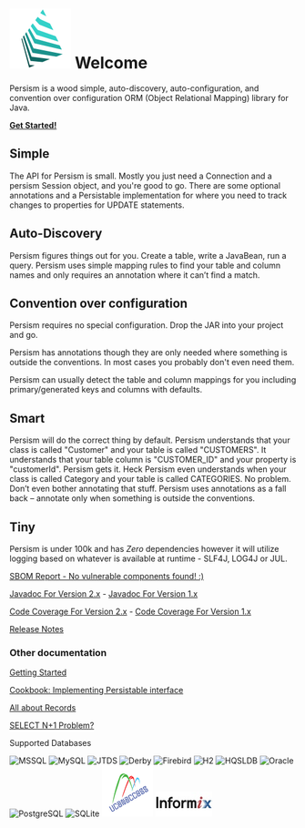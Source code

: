 <link rel="shortcut icon" href ="favicon.ico">

# ![](img/logo2.png) Welcome 
Persism is a wood simple, auto-discovery, auto-configuration, and convention over configuration ORM (Object Relational Mapping) library for Java.

[**Get Started!**](/manual2.md)

## Simple

The API for Persism is small. Mostly you just need a Connection and a persism Session object, and you're good to go. 
There are some optional annotations and a Persistable implementation for where you need to track changes to properties for UPDATE statements.

## Auto-Discovery
Persism figures things out for you. Create a table, write a JavaBean, run a query. Persism uses simple mapping rules to find your table and column names and only requires an annotation where it can’t find a match.

## Convention over configuration
Persism requires no special configuration. Drop the JAR into your project and go.

Persism has annotations though they are only needed where something is outside the conventions. In most cases you probably don't even need them.

Persism can usually detect the table and column mappings for you including primary/generated keys and columns with defaults.

## Smart
Persism will do the correct thing by default. Persism understands that your class is called 
"Customer" and your table is called "CUSTOMERS". It understands that your table column is 
"CUSTOMER_ID" and your property is "customerId". Persism gets it. Heck Persism even understands 
when your class is called Category and your table is called CATEGORIES. No problem. 
Don’t even bother annotating that stuff. Persism uses annotations as a fall back – 
annotate only when something is outside the conventions.

## Tiny
Persism is under 100k and has *Zero* dependencies however it will utilize logging based on whatever is available 
at runtime - SLF4J, LOG4J or JUL.

[SBOM Report - No vulnerable components found! :)](https://sbom.lift.sonatype.com/report/T1-0ff0976f7f21c391f20f-66b418a0fe091-1629666944-60f874cf7a3d4f2db5a553c6fed9b9be)

[Javadoc For Version 2.x](/javadoc/persism2/index.html) - [Javadoc For Version 1.x](/javadoc/persism1/index.html)

[Code Coverage For Version 2.x](/coverage/persism2/index.html) - [Code Coverage For Version 1.x](/coverage/persism1/index.html)

[Release Notes](/release-notes.md)

### Other documentation

[Getting Started](/manual2.md)

[Cookbook: Implementing Persistable interface](cookbook-persistable.md)

[All about Records](records.md)

[SELECT N+1 Problem?](n+1.md)

Supported Databases

![MSSQL](img/mssql.png) ![MySQL](img/mysql.png) ![JTDS](img/jtds.png) ![Derby](img/derby.png) ![Firebird](img/firebird.png) ![H2](img/h2.png) ![HQSLDB](img/hsqldb.jpg) ![Oracle](img/oracle.png) ![PostgreSQL](img/postgresql.png) ![SQLite](img/sqlite.png) ![UCanAccess](img/ucanaccess.png) ![Informix](img/informix.jpg)
